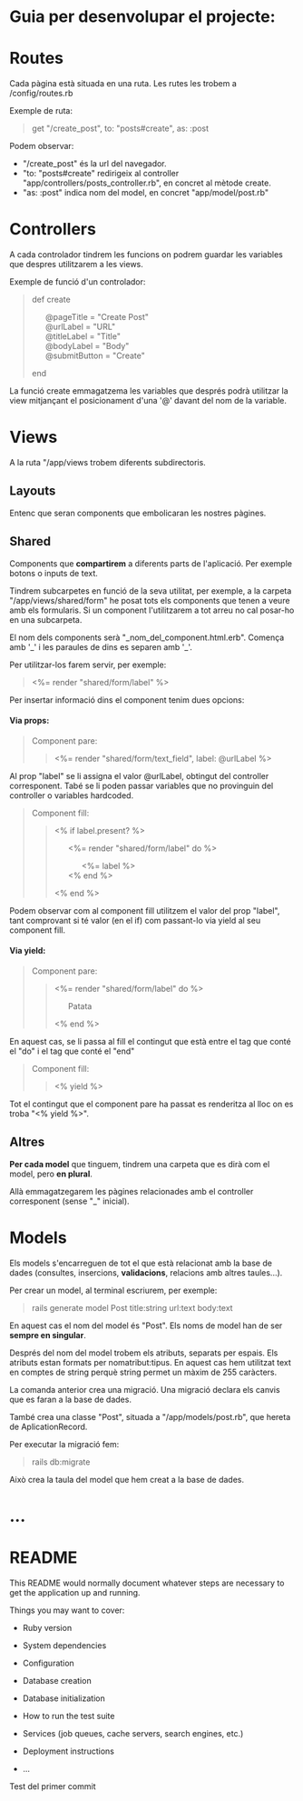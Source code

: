 # Guia per desenvolupar el projecte:

# Routes
Cada pàgina està situada en una ruta. Les rutes les trobem a /config/routes.rb

Exemple de ruta: 
> get "/create_post", to: "posts#create", as: :post

Podem observar: 
* "/create_post" és la url del navegador.
* "to: "posts#create" redirigeix al controller "app/controllers/posts_controller.rb", en concret al mètode create.
* "as: :post" indica nom del model, en concret "app/model/post.rb"

# Controllers
A cada controlador tindrem les funcions on podrem guardar les variables que despres utilitzarem a les views.

Exemple de funció d'un controlador:
>def create
><ul style="list-style-type: none;">
><li>@pageTitle          = "Create Post"</li>
><li>@urlLabel           = "URL"
><li>@titleLabel         = "Title"
><li>@bodyLabel          = "Body"
><li>@submitButton       = "Create"
></ul>
>end
>

La funció create emmagatzema les variables que després podrà utilitzar la view mitjançant el posicionament d'una '@' davant del nom de la variable.

# Views
A la ruta "/app/views trobem diferents subdirectoris.
## Layouts
Entenc que seran components que embolicaran les nostres pàgines.
## Shared
Components que **compartirem** a diferents parts de l'aplicació. Per exemple botons o inputs de text.

Tindrem subcarpetes en funció de la seva utilitat, per exemple, a la carpeta "/app/views/shared/form" he posat tots els components que tenen a veure amb els formularis. Si un component l'utilitzarem a tot arreu no cal posar-ho en una subcarpeta.

El nom dels components serà "_nom_del_component.html.erb". Comença amb '\_' i les paraules de dins es separen amb '\_'.

Per utilitzar-los farem servir, per exemple:
> <%= render "shared/form/label" %>

Per insertar informació dins el component tenim dues opcions:
#### Via props:
>Component pare:
>> <%= render "shared/form/text_field", label: @urlLabel %\>
>

Al prop "label" se li assigna el valor @urlLabel, obtingut del controller corresponent. Tabé se li poden passar variables que no provinguin del controller o variables hardcoded.
> Component fill:
>><% if label.present? %>
>><ul style="list-style-type: none;">
>><li><%= render "shared/form/label" do %></li>
>><ul style="list-style-type: none;"><li><%= label %></li></ul>
>><li><% end %></li>
>></ul>
>><% end %>
>></ul>
>

Podem observar com al component fill utilitzem el valor del prop "label", tant comprovant si té valor (en el if) com passant-lo via yield al seu component fill.

#### Via yield:
>Component pare:
>> <%= render "shared/form/label" do %>
>><ul style="list-style-type: none;">
>><li>Patata</li>
>></ul>
>><% end %>
>
En aquest cas, se li passa al fill el contingut que està entre el tag que conté el "do" i el tag que conté el "end"

> Component fill:
>><label><% yield %></label>
>
Tot el contingut que el component pare ha passat es renderitza al lloc on es troba "<% yield %>".

## Altres
**Per cada model** que tinguem, tindrem una carpeta que es dirà com el model, pero **en plural**.

Allà emmagatzegarem les pàgines relacionades amb el controller corresponent (sense "\_" inicial).

# Models
Els models s'encarreguen de tot el que està relacionat amb la base de dades (consultes, insercions, **validacions**, relacions amb altres taules...).

Per crear un model, al terminal escriurem, per exemple:
> rails generate model Post title:string url:text body:text

En aquest cas el nom del model és "Post". Els noms de model han de ser **sempre en singular**.

Després del nom del model trobem els atributs, separats per espais. Els atributs estan formats per nomatribut:tipus. En aquest cas hem utilitzat text en comptes de string perquè string permet un màxim de 255 caràcters.

La comanda anterior crea una migració. Una migració declara els canvis que es faran a la base de dades.

També crea una classe "Post", situada a "/app/models/post.rb", que hereta de AplicationRecord.

Per executar la migració fem:
> rails db:migrate

Això crea la taula del model que hem creat a la base de dades.













# ...
# README

This README would normally document whatever steps are necessary to get the
application up and running.

Things you may want to cover:

* Ruby version

* System dependencies

* Configuration

* Database creation

* Database initialization

* How to run the test suite

* Services (job queues, cache servers, search engines, etc.)

* Deployment instructions

* ...

Test del primer commit
